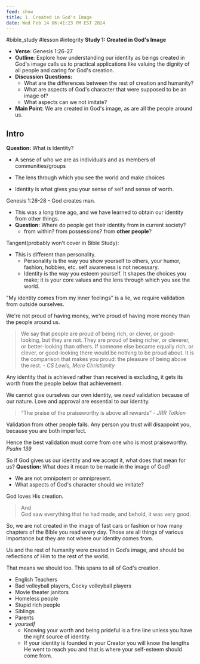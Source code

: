 ```yaml
---
feed: show
title: 1. Created in God's Image
date: Wed Feb 14 06:41:23 PM EST 2024
---
```


#bible_study #lesson #integrity
**Study 1: Created in God's Image**

- **Verse**: Genesis 1:26-27
- **Outline**: Explore how understanding our identity as beings created in God's image calls us to practical applications like valuing the dignity of all people and caring for God's creation.
- **Discussion Questions:**
  - What are the differences between the rest of creation and humanity?
  - What are aspects of God's character that were supposed to be an image of?
  - What aspects can we not imitate?
- **Main Point**: We are created in God's image, as are all the people around us.

## Intro

**Question:** What is Identity?

- A sense of who we are as individuals and as members of communities/groups

* The lens through which you see the world and make choices

- Identity is what gives you your sense of self and sense of worth.

Genesis 1:26-28 - God creates man.

- This was a long time ago, and we have learned to obtain our identity from other things.
- **Question:** Where do people get their identity from in current society?
  - from within? from possessions? from **other people**?

Tangent(probably won’t cover in Bible Study):

- This is different than personality.
  - Personality is the way you show yourself to others, your humor, fashion, hobbies, etc.
    self awareness is not necessary.
  - Identity is the way you esteem yourself. It shapes the choices you make; it is your core values and the lens through which you see the world.

"My identity comes from my inner feelings" is a lie, we require validation from outside ourselves.

We're not proud of having money, we're proud of having more money than the people around us.

> We say that people are proud of being rich, or clever, or good-looking, but they are not. They are proud of being richer, or cleverer, or better-looking than others. If someone else became equally rich, or clever, or good-looking there would be nothing to be proud about. It is the comparison that makes you proud: the pleasure of being above the rest.
> _\- CS Lewis, Mere Christianity_

Any identity that is achieved rather than received is excluding, it gets its worth from the people below that achievement.

We cannot give ourselves our own identity, we _need_ validation because of our nature.
Love and approval are essential to our identity.

> “The praise of the praiseworthy is above all rewards”
> _\- JRR Tolkien_

Validation from other people fails.
Any person you trust will disappoint you, because you are both imperfect.

Hence the best validation must come from one who is most praiseworthy.
_Psalm 139_

So if God gives us our identity and we accept it, what does that mean for us?
**Question:** What does it mean to be made in the image of God?

- We are not omnipotent or omnipresent.
- What aspects of God's character should we imitate?

God loves His creation.

> And God saw everything that he had made, and behold, it was very good.

So, we are not created in the image of fast cars or fashion or how many chapters of the Bible you read every day. Those are all things of various importance but they are not where our identity comes from.

Us and the rest of humanity were created in God’s image, and should be reflections of Him to the rest of the world.

That means we should too.
This spans to all of God's creation.

- English Teachers
- Bad volleyball players, Cocky volleyball players
- Movie theater janitors
- Homeless people
- Stupid rich people
- Siblings
- Parents
- _yourself_
  - Knowing your worth and being prideful is a fine line unless you have the right source of identity.
  - If your identity is founded in your Creator you will know the lengths He went to reach you and that is where your self-esteem should come from.
